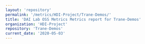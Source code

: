 ```yaml
---
layout: 'repository'
permalink: '/metrics/HDI-Project/Trane-Demos/'
title: 'DAI Lab OSS Metrics Metrics report for Trane-Demos'
organization: 'HDI-Project'
repository: 'Trane-Demos'
current_date: '2020-05-03'
---
```

